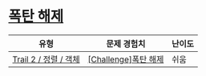# [폭탄 해제](https://www.codetree.ai/trails/complete/curated-cards/challenge-bomb-removal)

|유형|문제 경험치|난이도|
|---|---|---|
|[Trail 2 / 정렬 / 객체](https://www.codetree.ai/trail-info/novice-mid/)|[[Challenge]폭탄 해제](https://www.codetree.ai/trails/complete/curated-cards/challenge-bomb-removal/)|쉬움|

